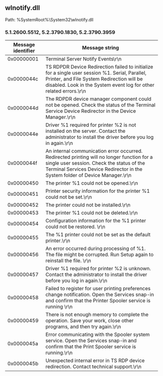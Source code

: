 ## wlnotify.dll

Path: %SystemRoot%\System32\wlnotify.dll

### 5.1.2600.5512, 5.2.3790.1830, 5.2.3790.3959

Message identifier | Message string
--- | ---
0x00000001 | Terminal Server Notify Events\r\n
0x0000044c | TS RDPDR Device Redirection failed to initialize for a single user session %1.  Serial, Parallel, Printer, and File System Redirection will be disabled.  Look in the System event log for other related errors.\r\n
0x0000044d | The RDPDR device manager component could not be opened.  Check the status of the Terminal Service Device Redirector in the Device Manager.\r\n
0x0000044e | Driver %1 required for printer %2 is not installed on the server. Contact the administrator to install the driver before you log in again.\r\n
0x0000044f | An internal communication error occurred.  Redirected printing will no longer function for a single user session.  Check the status of the Terminal Services Device Redirector in the System folder of Device Manager.\r\n
0x00000450 | The printer %1 could not be opened.\r\n
0x00000451 | Printer security information for the printer %1 could not be set.\r\n
0x00000452 | The printer could not be installed.\r\n
0x00000453 | The printer %1 could not be deleted.\r\n
0x00000454 | Configuration information for the %1 printer could not be restored. \r\n
0x00000455 | The %1 printer could not be set as the default printer.\r\n
0x00000456 | An error occurred during processing of %1. The file might be corrupted. Run Setup again to reinstall the file. \r\n
0x00000457 | Driver %1 required for printer %2 is unknown. Contact the administrator to install the driver before you log in again.\r\n
0x00000458 | Failed to register for user printing preferences change notification.  Open the Services snap-in and confirm that the Printer Spooler service is running \r\n
0x00000459 | There is not enough memory to complete the operation. Save your work, close other programs, and then try again.\r\n
0x0000045a | Error communicating with the Spooler system service.  Open the Services snap-in and confirm that the Print Spooler service is running.\r\n
0x0000045b | Unexpected internal error in TS RDP device redirection.  Contact technical support.\r\n
